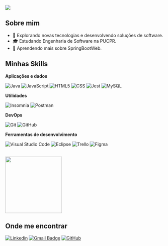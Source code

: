 ![](https://komarev.com/ghpvc/?username=j4kedi&color=006bed)

## Sobre mim

- 🤔 Explorando novas tecnologias e desenvolvendo soluções de software.
- 🎓 Estudando Engenharia de Software na PUCPR.
- 🌱 Aprendendo mais sobre SpringBootWeb.

## Minhas Skills

**Aplicações e dados**

![Java](https://img.shields.io/badge/-Java-333333?style=flat&logo=Java&logoColor=007396)
![JavaScript](https://img.shields.io/badge/-JavaScript-333333?style=flat&logo=javascript)
![HTML5](https://img.shields.io/badge/-HTML5-333333?style=flat&logo=HTML5)
![CSS](https://img.shields.io/badge/-CSS-333333?style=flat&logo=CSS3&logoColor=1572B6)
![Jest](https://img.shields.io/badge/-Jest-333333?style=flat&logo=jest)
![MySQL](https://img.shields.io/badge/-MySQL-333333?style=flat&logo=mysql)

**Utilidades**

![Insomnia](https://img.shields.io/badge/-Insomnia-333333?style=flat&logo=insomnia)
![Postman](https://img.shields.io/badge/-Postman-333333?style=flat&logo=postman)

**DevOps**

![Git](https://img.shields.io/badge/-Git-333333?style=flat&logo=git)
![GitHub](https://img.shields.io/badge/-GitHub-333333?style=flat&logo=github)

**Ferramentas de desenvolvimento**

![Visual Studio Code](https://img.shields.io/badge/-Visual%20Studio%20Code-333333?style=flat&logo=visual-studio-code&logoColor=007ACC)
![Eclipse](https://img.shields.io/badge/-Eclipse-333333?style=flat&logo=eclipse-ide&logoColor=2C2255)
![Trello](https://img.shields.io/badge/-Trello-333333?style=flat&logo=trello&logoColor=007ACC)
![Figma](https://img.shields.io/badge/-Figma-333333?style=flat&logo=figma&logoColor=007ACC)

<br/>

<a href="https://github.com/j4kedi" title="Perfil J4kedi">
  <img height="180em" src="https://github-readme-stats.vercel.app/api?username=j4kedi&theme=dracula&show_icons=true" />
</a>

## Onde me encontrar

[![Linkedin](https://img.shields.io/badge/-Kauan-Pardini-blue?style=flat-square&logo=Linkedin&logoColor=white&link=https://br.linkedin.com/in/kauan-pardini-augusto-7b132b210)](https://br.linkedin.com/in/kauan-pardini-augusto-7b132b210?)
[![Gmail Badge](https://img.shields.io/badge/-kauanpardini@gmail.com-006bed?style=flat-square&logo=Gmail&logoColor=white&link=mailto:kauanpardini)](mailto:kauanpardini@gmail.com)
[![GitHub](https://img.shields.io/github/followers/iuricode?label=follow&style=social)](https://github.com/j4kedi)
